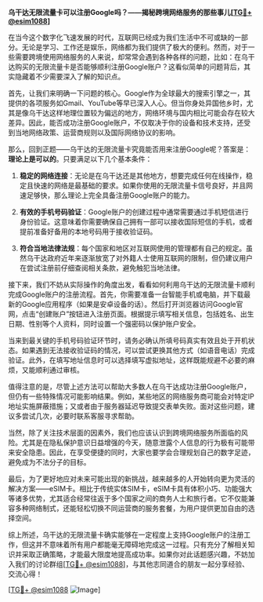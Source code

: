 **乌干达无限流量卡可以注册Google吗？——揭秘跨境网络服务的那些事儿[[TG💪+ @esim1088](https://t.me/s/esim1088)]**

在当今这个数字化飞速发展的时代，互联网已经成为我们生活中不可或缺的一部分。无论是学习、工作还是娱乐，网络都为我们提供了极大的便利。然而，对于一些需要跨境使用网络服务的人来说，却常常会遇到各种各样的问题，比如：在乌干达购买的无限流量卡是否能够顺利注册Google账户？这看似简单的问题背后，其实隐藏着不少需要深入了解的知识点。

首先，让我们来明确一下问题的核心。Google作为全球最大的搜索引擎之一，其提供的各项服务如Gmail、YouTube等早已深入人心。但当你身处异国他乡时，尤其是像乌干达这样地理位置较为偏远的地方，网络环境与国内相比可能会存在较大差异。因此，能否成功注册Google账户，不仅取决于你的设备和技术支持，还受到当地网络政策、运营商规则以及国际网络协议的影响。

那么，回到正题——乌干达的无限流量卡究竟能否用来注册Google呢？答案是：**理论上是可以的**。只要满足以下几个基本条件：

1. **稳定的网络连接**：无论是在乌干达还是其他地方，想要完成任何在线操作，稳定且快速的网络是最基础的要求。如果你使用的无限流量卡信号良好，并且网速足够快，那么理论上完全具备注册Google账户的能力。
   
2. **有效的手机号码验证**：Google账户的创建过程中通常需要通过手机短信进行身份验证。这意味着你需要确保自己拥有一部可以接收国际短信的手机，或者提前准备好备用的本地号码用于接收验证码。

3. **符合当地法律法规**：每个国家和地区对互联网使用的管理都有自己的规定。虽然乌干达政府近年来逐渐放宽了对外籍人士使用互联网的限制，但仍建议用户在尝试注册前仔细查阅相关条款，避免触犯当地法律。

接下来，我们不妨从实际操作的角度出发，看看如何利用乌干达的无限流量卡顺利完成Google账户的注册流程。首先，你需要准备一台智能手机或电脑，并下载最新的Google应用程序（如果是安卓设备的话）。然后打开浏览器访问Google官网，点击“创建账户”按钮进入注册页面。根据提示填写相关信息，包括姓名、出生日期、性别等个人资料，同时设置一个强密码以保护账户安全。

当来到最关键的手机号码验证环节时，请务必确认所填号码真实有效且处于开机状态。如果遇到无法接收验证码的情况，可以尝试更换其他方式（如语音电话）完成验证。此外，在填写地址信息时可以选择填写虚拟地址，这样既能规避不必要的麻烦，又能顺利通过审核。

值得注意的是，尽管上述方法可以帮助大多数人在乌干达成功注册Google账户，但仍有一些特殊情况可能影响结果。例如，某些地区的网络服务商可能会对特定IP地址实施屏蔽措施；又或者由于服务器延迟导致提交表单失败。面对这些问题，建议多尝试几次，必要时联系客服寻求帮助。

当然，除了关注技术层面的因素外，我们也应该认识到跨境网络服务所面临的风险。尤其是在隐私保护意识日益增强的今天，随意泄露个人信息的行为极有可能带来安全隐患。因此，在享受便捷的同时，大家也要学会合理规划自己的数字足迹，避免成为不法分子的目标。

最后，为了更好地应对未来可能出现的新挑战，越来越多的人开始转向更为灵活的解决方案——eSIM卡。相比于传统实体SIM卡，eSIM卡具有体积小巧、功能强大等诸多优势，尤其适合经常往返于多个国家之间的商务人士和旅行者。它不仅能兼容多种网络制式，还能轻松切换不同运营商的服务套餐，为用户提供更加自由的选择空间。

综上所述，乌干达的无限流量卡确实能够在一定程度上支持Google账户的注册工作，但这并不意味着所有用户都能毫无障碍地完成这一过程。只有充分了解相关知识并采取正确策略，才能最大限度地提高成功率。如果你对此话题感兴趣，不妨加入我们的讨论群组[[TG💪+ @esim1088](https://t.me/s/esim1088)]，与其他志同道合的朋友一起分享经验、交流心得！

[[TG💪+ @esim1088](https://t.me/s/esim1088) ![Image](https://i.postimg.cc/4NQfJmqS/Snipaste-2025-05-13-00-14-12.png)]